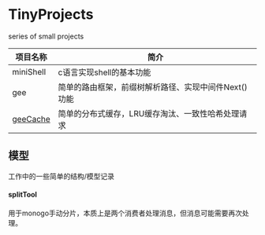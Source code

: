 # TinyProjects
series of small projects

项目名称 | 简介
---- | ----
miniShell | c语言实现shell的基本功能    
gee | 简单的路由框架，前缀树解析路径、实现中间件Next()功能
[geeCache](https://github.com/pojiang20/Geecache) | 简单的分布式缓存，LRU缓存淘汰、一致性哈希处理请求

## 模型 
工作中的一些简单的结构/模型记录
#### splitTool
用于monogo手动分片，本质上是两个消费者处理消息，但消息可能需要再次处理。
